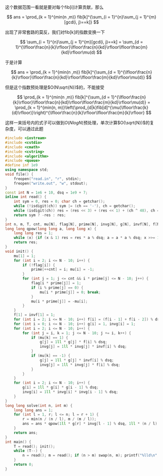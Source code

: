 <!--more-->

这个数据范围一看就是要对每个fib[i]计算贡献，那么

$$
ans = \prod_{k = 1}^{min(n ,m)} fib[k]^{\sum_{i = 1}^{n}\sum_{j = 1}^{m}[gcd(i, j)==k]}
$$

出现了非常套路的莫反，我们对fib[k]的指数变换一下

$$
\sum_{i = 1}^{n}\sum_{j = 1}^{m}[gcd(i, j)==k] = \sum_{d = 1}^{\lfloor\frac{n}{k}\rfloor}\lfloor\frac{n}{kd}\rfloor\lfloor\frac{m}{kd}\rfloor\mu(d)
$$

于是计算

$$
ans = \prod_{k = 1}^{min(n ,m)} fib[k]^{\sum_{d = 1}^{\lfloor\frac{n}{k}\rfloor}\lfloor\frac{n}{kd}\rfloor\lfloor\frac{m}{kd}\rfloor\mu(d)}
$$

但是这个指数预处理是$O(N\sqrt{N})$的，不能接受

$$
\prod_{k = 1}^{min(n ,m)} fib[k]^{\sum_{d = 1}^{\lfloor\frac{n}{k}\rfloor}\lfloor\frac{n}{kd}\rfloor\lfloor\frac{m}{kd}\rfloor\mu(d)} = \prod_{k = 1}^{min(n, m)}\left(\prod_{d|k}fib[d]^{\mu(\lfloor\frac{k}{d}\rfloor)}\right)^{\lfloor\frac{n}{k}\rfloor\lfloor\frac{m}{k}\rfloor}
$$

这样一来括号内的式子可以做到$O(NlogN)$预处理，单次计算$O(\sqrt{N})$的复杂度，可以通过此题

```cpp
#include <iostream>
#include <cstdio>
#include <cmath>
#include <cstring>
#include <algorithm>
#include <queue>
#define inf 1e9
using namespace std;
void file() {
    freopen("read.in", "r", stdin);
    freopen("write.out", "w", stdout);
}
const int N = 1e6 + 10, dsq = 1e9 + 7;
inline int read() {
    int sym = 0, res = 0; char ch = getchar();
    while (!isdigit(ch)) sym |= (ch == '-'), ch = getchar();
    while (isdigit(ch)) res = (res << 3) + (res << 1) + (ch ^ 48), ch = getchar();
    return sym ? -res : res;
}
int n, m, T, cnt, mu[N], flag[N], prime[N], invg[N], g[N], invf[N], f[N];
long long qpow(long long a, long long x) {
    long long res = 1;
    while (x) {if (x & 1) res = res * a % dsq; a = a * a % dsq; x >>= 1;}
    return res;
}
void init() {
    mu[1] = 1;
    for (int i = 2; i <= N - 10; i++) {
        if (!flag[i]) {
            prime[++cnt] = i; mu[i] = -1;
        }
        for (int j = 1; j <= cnt && i * prime[j] <= N - 10; j++) {
            flag[i * prime[j]] = 1;
            if (i % prime[j] == 0) {
                mu[i * prime[j]] = 0; break;
            }
            mu[i * prime[j]] = -mu[i];
        }
    }
    f[1] = invf[1] = 1;
    for (int i = 2; i <= N - 10; i++) f[i] = (f[i - 1] + f[i - 2]) % dsq, invf[i] = qpow(f[i], dsq - 2);
    for (int i = 0; i <= N - 10; i++) g[i] = 1, invg[i] = 1;
    for (int i = 2; i <= N - 10; i++) {
        for (int j = i, k = 1; j <= N - 10; j += i, k++) {
            if (mu[k] == 1) {
                g[j] = 1ll * g[j] * f[i] % dsq;
                invg[j] = 1ll * invg[j] * invf[i] % dsq;
            }
            if (mu[k] == -1) {
                g[j] = 1ll * g[j] * invf[i] % dsq;
                invg[j] = 1ll * invg[j] * f[i] % dsq;
            }
        }
    }
    for (int i = 2; i <= N - 10; i++) {
        g[i] = 1ll * g[i] * g[i - 1] % dsq;
        invg[i] = 1ll * invg[i] * invg[i - 1] % dsq;
    }
}
long long solve(int n, int m) {
    long long ans = 1;
    for (int l = 1, r; l <= n; l = r + 1) {
        r = min(n / (n / l), m / (m / l));
        ans = ans * qpow(1ll * g[r] * invg[l - 1] % dsq, 1ll * (n / l) * (m / l) % (dsq - 1)) % dsq;
    }
    return ans;
}
int main() {
    T = read(); init();
    while (T--) {
        n = read(); m = read(); if (n > m) swap(n, m); printf("%lld\n", solve(n, m));
    }
    return 0;
}
```